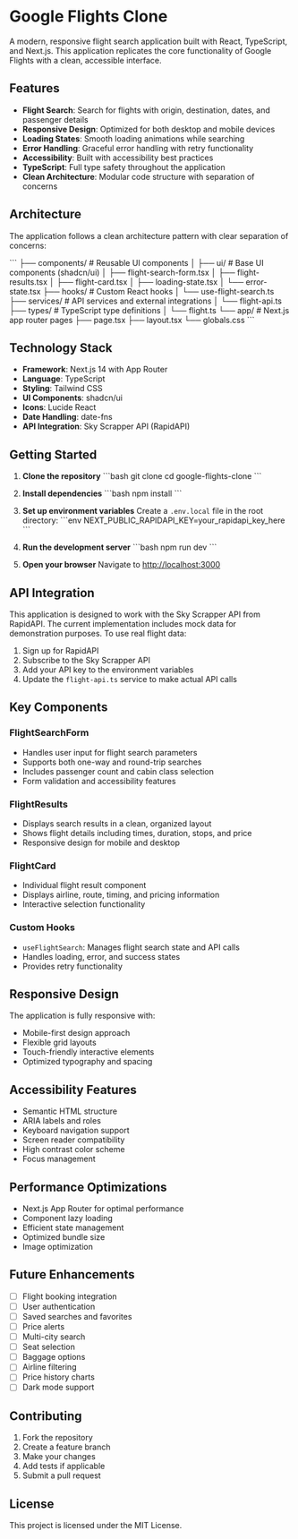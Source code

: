 # Google Flights Clone

A modern, responsive flight search application built with React, TypeScript, and Next.js. This application replicates the core functionality of Google Flights with a clean, accessible interface.

## Features

- **Flight Search**: Search for flights with origin, destination, dates, and passenger details
- **Responsive Design**: Optimized for both desktop and mobile devices
- **Loading States**: Smooth loading animations while searching
- **Error Handling**: Graceful error handling with retry functionality
- **Accessibility**: Built with accessibility best practices
- **TypeScript**: Full type safety throughout the application
- **Clean Architecture**: Modular code structure with separation of concerns

## Architecture

The application follows a clean architecture pattern with clear separation of concerns:

\`\`\`
├── components/          # Reusable UI components
│   ├── ui/             # Base UI components (shadcn/ui)
│   ├── flight-search-form.tsx
│   ├── flight-results.tsx
│   ├── flight-card.tsx
│   ├── loading-state.tsx
│   └── error-state.tsx
├── hooks/              # Custom React hooks
│   └── use-flight-search.ts
├── services/           # API services and external integrations
│   └── flight-api.ts
├── types/              # TypeScript type definitions
│   └── flight.ts
└── app/                # Next.js app router pages
    ├── page.tsx
    ├── layout.tsx
    └── globals.css
\`\`\`

## Technology Stack

- **Framework**: Next.js 14 with App Router
- **Language**: TypeScript
- **Styling**: Tailwind CSS
- **UI Components**: shadcn/ui
- **Icons**: Lucide React
- **Date Handling**: date-fns
- **API Integration**: Sky Scrapper API (RapidAPI)

## Getting Started

1. **Clone the repository**
   \`\`\`bash
   git clone <repository-url>
   cd google-flights-clone
   \`\`\`

2. **Install dependencies**
   \`\`\`bash
   npm install
   \`\`\`

3. **Set up environment variables**
   Create a `.env.local` file in the root directory:
   \`\`\`env
   NEXT_PUBLIC_RAPIDAPI_KEY=your_rapidapi_key_here
   \`\`\`

4. **Run the development server**
   \`\`\`bash
   npm run dev
   \`\`\`

5. **Open your browser**
   Navigate to [http://localhost:3000](http://localhost:3000)

## API Integration

This application is designed to work with the Sky Scrapper API from RapidAPI. The current implementation includes mock data for demonstration purposes. To use real flight data:

1. Sign up for RapidAPI
2. Subscribe to the Sky Scrapper API
3. Add your API key to the environment variables
4. Update the `flight-api.ts` service to make actual API calls

## Key Components

### FlightSearchForm
- Handles user input for flight search parameters
- Supports both one-way and round-trip searches
- Includes passenger count and cabin class selection
- Form validation and accessibility features

### FlightResults
- Displays search results in a clean, organized layout
- Shows flight details including times, duration, stops, and price
- Responsive design for mobile and desktop

### FlightCard
- Individual flight result component
- Displays airline, route, timing, and pricing information
- Interactive selection functionality

### Custom Hooks
- `useFlightSearch`: Manages flight search state and API calls
- Handles loading, error, and success states
- Provides retry functionality

## Responsive Design

The application is fully responsive with:
- Mobile-first design approach
- Flexible grid layouts
- Touch-friendly interactive elements
- Optimized typography and spacing

## Accessibility Features

- Semantic HTML structure
- ARIA labels and roles
- Keyboard navigation support
- Screen reader compatibility
- High contrast color scheme
- Focus management

## Performance Optimizations

- Next.js App Router for optimal performance
- Component lazy loading
- Efficient state management
- Optimized bundle size
- Image optimization

## Future Enhancements

- [ ] Flight booking integration
- [ ] User authentication
- [ ] Saved searches and favorites
- [ ] Price alerts
- [ ] Multi-city search
- [ ] Seat selection
- [ ] Baggage options
- [ ] Airline filtering
- [ ] Price history charts
- [ ] Dark mode support

## Contributing

1. Fork the repository
2. Create a feature branch
3. Make your changes
4. Add tests if applicable
5. Submit a pull request

## License

This project is licensed under the MIT License.
